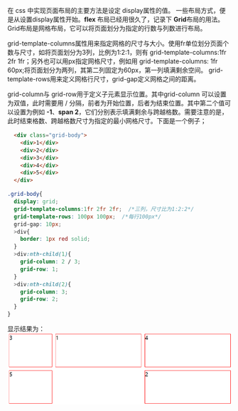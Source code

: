 在 css 中实现页面布局的主要方法是设定 <span class="markdown-text-background-color">display</span>属性的值。
一些布局方式，便是从设置<span class="markdown-text-background-color">display</span>属性开始。**flex** 布局已经用很久了，记录下 **Grid**布局的用法。Grid布局是网格布局，它可以将页面划分为指定的行数与列数进行布局。  

<span class="markdown-text-background-color">grid-template-columns</span>属性用来指定网格的尺寸与大小。使用fr单位划分页面个数与尺寸，如将页面划分为3列，比例为1:2:1，则有
<span class="markdown-text-background-color">grid-template-columns:1fr 2fr 1fr</span>；另外也可以用px指定网格尺寸，例如用
<span class="markdown-text-background-color">grid-template-columns: 1fr 60px;</span>将页面划分为两列，其第二列固定为60px，第一列填满剩余空间。
<span class="markdown-text-background-color">grid-template-rows</span>用来定义网格行尺寸，<span class="markdown-text-background-color">grid-gap</span>定义网格之间的距离。  

<span class="markdown-text-background-color">grid-column</span>与<span class="markdown-text-background-color"> grid-row</span>用于定义子元素显示位置。其中<span class="markdown-text-background-color">grid-column</span>
可以设置为双值，此时需要用 / 分隔，前者为开始位置，后者为结束位置。其中第二个值可以设置为例如 **-1**、**span 2**，它们分别表示填满剩余与跨越格数。需要注意的是，此时结束格数、跨越格数尺寸为指定的最小网格尺寸。下面是一个例子；
```html
  <div class="grid-body">
    <div>1</div>
    <div>2</div>
    <div>3</div>
    <div>4</div>
    <div>5</div>
  </div>
```
```css
.grid-body{
  display: grid;
  grid-template-columns:1fr 2fr 2fr;  /*三列，尺寸比为1:2:2*/
  grid-template-rows: 100px 100px;  /*每行100px*/
  grid-gap: 10px;
  >div{
    border: 1px red solid;
  }
  >div:nth-child(1){
    grid-column: 2 / 3; 
    grid-row: 1;
  }
  >div:nth-child(2){
    grid-column: 3;
    grid-row: 2;
  }
}
```

显示结果为：
![img.png](../assets/grid_result_img.png)

